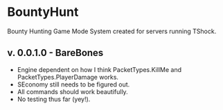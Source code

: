 BountyHunt
==========
Bounty Hunting Game Mode System created for servers running TShock.

v. 0.0.1.0 - BareBones 
----------------------
* Engine dependent on how I think PacketTypes.KillMe and PacketTypes.PlayerDamage works.
* SEconomy still needs to be figured out.
* All commands should work beautifully.
* No testing thus far (yey!).
